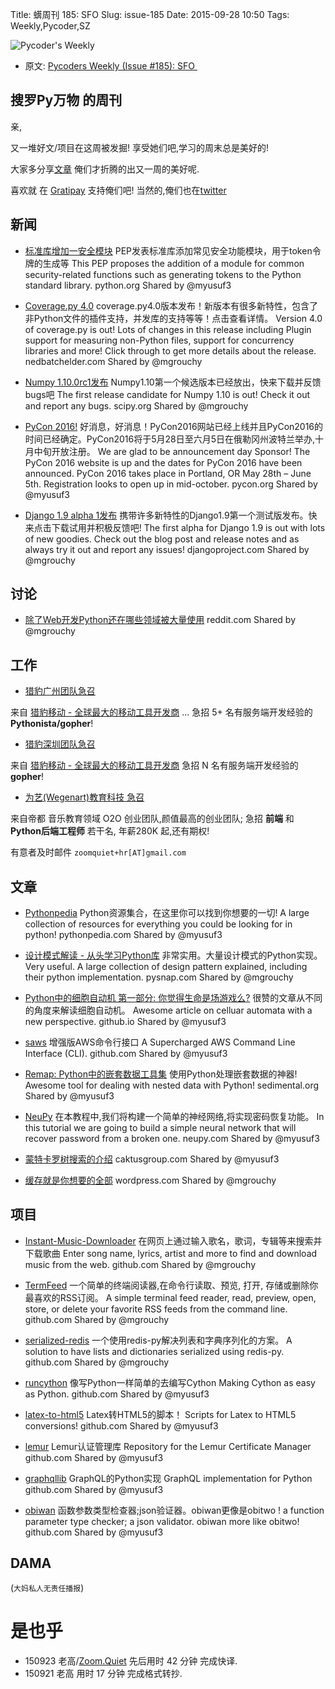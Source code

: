 Title: 蠎周刊 185: SFO 
Slug: issue-185
Date: 2015-09-28 10:50
Tags: Weekly,Pycoder,SZ


![Pycoder's Weekly](https://gallery.mailchimp.com/9735795484d2e4c204da82a29/images/Image_202014_01_22_20at_2010.45.04_20AM9789bf.png)


- 原文: [Pycoders Weekly (Issue #185): SFO ](http://us4.campaign-archive2.com/?u=9735795484d2e4c204da82a29&id=a07cf21a93)



## 搜罗Py万物 的周刊

亲,


又一堆好文/项目在这周被发掘!
享受她们吧,学习的周末总是美好的!

大家多分享[文章](http://pycoders.com/submissions/)
俺们才折腾的出又一周的美好呢.

喜欢就
在 [Gratipay](https://www.gratipay.com/PycodersWeekly)
支持俺们吧!
当然的,俺们也在[twitter](http://www.twitter.com/pycoders)


## 新闻
- [标准库增加一安全模块](https://www.python.org/dev/peps/pep-0506/)
PEP发表标准库添加常见安全功能模块，用于token令牌的生成等
This PEP proposes the addition of a module for common security-related functions such as generating tokens to the Python standard library.
python.org
Shared by @myusuf3
 
- [Coverage.py 4.0](http://nedbatchelder.com/blog/201509/coveragepy_40.html)
coverage.py4.0版本发布！新版本有很多新特性，包含了非Python文件的插件支持，并发库的支持等等！点击查看详情。
Version 4.0 of coverage.py is out! Lots of changes in this release including Plugin support for measuring non-Python files, support for concurrency libraries and more! Click through to get more details about the release. 
nedbatchelder.com
Shared by @mgrouchy
 
- [Numpy 1.10.0rc1发布](https://mail.scipy.org/pipermail/numpy-discussion/2015-September/073669.html)
Numpy1.10第一个候选版本已经放出，快来下载并反馈bugs吧
The first release candidate for Numpy 1.10 is out! Check it out and report any bugs. 
scipy.org
Shared by @mgrouchy
 
- [PyCon 2016!](https://us.pycon.org/2016/)
好消息，好消息！PyCon2016网站已经上线并且PyCon2016的时间已经确定。PyCon2016将于5月28日至六月5日在俄勒冈州波特兰举办,十月中旬开放注册。
We are glad to be announcement day Sponsor! The PyCon 2016 website is up and the dates for PyCon 2016 have been announced. PyCon 2016 takes place in Portland, OR May 28th – June 5th. Registration looks to open up in mid-october. 
pycon.org
Shared by @myusuf3
 
- [Django 1.9 alpha 1发布](https://www.djangoproject.com/weblog/2015/sep/23/django-19-alpha-1-released/)
携带许多新特性的Django1.9第一个测试版发布。快来点击下载试用并积极反馈吧!
The first alpha for Django 1.9 is out with lots of new goodies. Check out the blog post and release notes and as always try it out and report any issues!
djangoproject.com
Shared by @mgrouchy


## 讨论
- [除了Web开发Python还在哪些领域被大量使用]()
reddit.com
Shared by @mgrouchy


## 工作
- [猎豹广州团队急召](https://github.com/cheetahmobile/CMBM/wiki/BmGzHr)

来自 [猎豹移动 - 全球最大的移动工具开发商](http://www.cmcm.com/zh-cn/cm-backup/) ...
急招 5+ 名有服务端开发经验的 **Pythonista/gopher**!

- [猎豹深圳团队急召](https://github.com/cheetahmobile/CMBM/wiki/BmSzHr)

来自 [猎豹移动 - 全球最大的移动工具开发商](http://www.cmcm.com/zh-cn/cm-backup/)
急招 N 名有服务端开发经验的 **gopher**!

- [为艺(Wegenart)教育科技 急召](https://github.com/ZoomQuiet/zoomquiet/wiki/Hr4Wegenart)

来自帝都 音乐教育领域 O2O 创业团队,颜值最高的创业团队;
急招 **前端** 和 **Python后端工程师** 若干名, 年薪280K 起,还有期权!

有意者及时邮件 `zoomquiet+hr[AT]gmail.com`


## 文章
- [Pythonpedia](https://pythonpedia.com/)
Python资源集合，在这里你可以找到你想要的一切!
A large collection of resources for everything you could be looking for in python!
pythonpedia.com
Shared by @myusuf3
 
- [设计模式解读 - 从头学习Python库](http://www.pysnap.com/design-patterns-explained/)
非常实用。大量设计模式的Python实现。
Very useful. A large collection of design pattern explained, including their python implementation. 
pysnap.com
Shared by @mgrouchy
 
- [Python中的细胞自动机 第一部分: 你觉得生命是场游戏么?](http://hfcredidio.github.io/cellular-automata-python.html)
很赞的文章从不同的角度来解读细胞自动机。
Awesome article on celluar automata with a new perspective.
github.io
Shared by @myusuf3
 
- [saws](https://github.com/donnemartin/saws)
增强版AWS命令行接口
A Supercharged AWS Command Line Interface (CLI). 
github.com
Shared by @myusuf3
 
- [Remap: Python中的嵌套数据工具集](http://sedimental.org/remap.html)
使用Python处理嵌套数据的神器!
Awesome tool for dealing with nested data with Python!
sedimental.org
Shared by @myusuf3
 
- [NeuPy](http://neupy.com/2015/09/21/password_recovery.html)
在本教程中,我们将构建一个简单的神经网络,将实现密码恢复功能。
In this tutorial we are going to build a simple neural network that will recover password from a broken one.
neupy.com
Shared by @myusuf3
 
- [蒙特卡罗树搜索的介绍](https://www.caktusgroup.com/blog/2015/09/24/introduction-monte-carlo-tree-search-1/) 
caktusgroup.com
Shared by @myusuf3
 
- [缓存就是你想要的全部](https://wrongsideofmemphis.wordpress.com/2015/09/21/all-you-need-is-cache/) 
wordpress.com
Shared by @mgrouchy
 
 
## 项目
- [Instant-Music-Downloader](https://github.com/yask123/Instant-Music-Downloader)
在网页上通过输入歌名，歌词，专辑等来搜索并下载歌曲
Enter song name, lyrics, artist and more to find and download music from the web. 
github.com
Shared by @mgrouchy
 
- [TermFeed](https://github.com/iamaziz/TermFeed)
一个简单的终端阅读器,在命令行读取、预览, 打开, 存储或删除你最喜欢的RSS订阅。
A simple terminal feed reader, read, preview, open, store, or delete your favorite RSS feeds from the command line. 
github.com
Shared by @mgrouchy
 
- [serialized-redis](https://github.com/EvandroLG/serialized-redis)
一个使用redis-py解决列表和字典序列化的方案。
A solution to have lists and dictionaries serialized using redis-py. 
github.com
Shared by @mgrouchy
 
- [runcython](https://github.com/Russell91/runcython/)
像写Python一样简单的去编写Cython
Making Cython as easy as Python.
github.com
Shared by @myusuf3
 
- [latex-to-html5](https://github.com/smarr/latex-to-html5)
Latex转HTML5的脚本！
Scripts for Latex to HTML5 conversions!
github.com
Shared by @myusuf3
 
- [lemur](https://github.com/Netflix/lemur)
Lemur认证管理库
Repository for the Lemur Certificate Manager
github.com
Shared by @myusuf3
 
- [graphqllib](https://github.com/dittos/graphqllib)
GraphQL的Python实现
GraphQL implementation for Python 
github.com
Shared by @myusuf3
 
- [obiwan](https://github.com/williame/obiwan)
函数参数类型检查器;json验证器。obiwan更像是obitwo !
a function parameter type checker; a json validator. obiwan more like obitwo!
github.com
Shared by @myusuf3

## DAMA
(`大妈私人无责任播报`)

# 是也乎

- 150923 老高/[Zoom.Quiet](http://zoomquiet.org/) 先后用时 42 分钟 完成快译.
- 150921 老高 用时 17 分钟 完成格式转抄.
